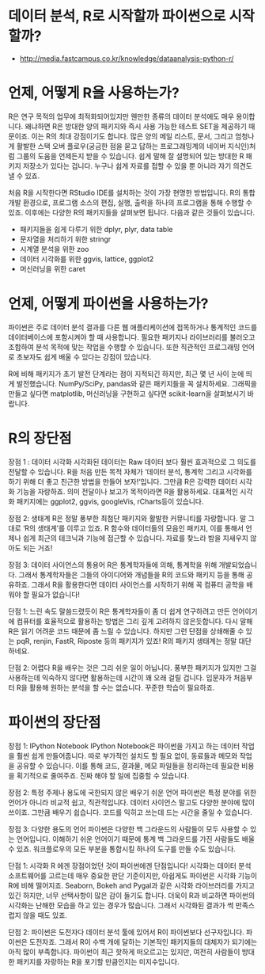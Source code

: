 

# 데이터 분석, R로 시작할까 파이썬으로 시작할까?

- http://media.fastcampus.co.kr/knowledge/dataanalysis-python-r/

# 언제, 어떻게 R을 사용하는가?
R은 연구 목적의 업무에 최적화되어있지만 웬만한 종류의 데이터 분석에도 매우 용이합니다. 왜냐하면 R은 방대한 양의 패키지와 즉시 사용 가능한 테스트 SET을 제공하기 때문이죠. 이는 R의 최대 강점이기도 합니다. 많은 양의 메일 리스트, 문서, 그리고 엄청나게 활발한 스택 오버 플로우(궁금한 점을 묻고 답하는 프로그래밍계의 네이버 지식인)처럼  그룹의 도움을 언제든지 받을 수 있습니다. 쉽게 말해 잘 설명되어 있는 방대한 R 패키지 저장소가 있다는 겁니다. 누구나 쉽게 자료를 접할 수 있을 뿐 아니라 자기 의견도 낼 수 있죠.

처음 R을 시작한다면 RStudio IDE를 설치하는 것이 가장 현명한 방법입니다. R의 통합 개발 환경으로, 프로그램 소스의 편집, 실행, 출력을 하나의 프로그램을 통해 수행할 수 있죠. 이후에는 다양한 R의 패키지들을 살펴보면 됩니다. 다음과 같은 것들이 있습니다.

* 패키지들을 쉽게 다루기 위한 dplyr, plyr, data table
* 문자열을 처리하기 위한 stringr
* 시계열 분석을 위한 zoo
* 데이터 시각화를 위한 ggvis, lattice, ggplot2
* 머신러닝을 위한 caret

# 언제, 어떻게 파이썬을 사용하는가?
파이썬은 주로 데이터 분석 결과를 다른 웹 애플리케이션에 접목하거나 통계적인 코드를 데이터베이스에 포함시켜야 할 때 사용합니다. 필요한 패키지나 라이브러리를 불러오고 조합하여 분석 목적에 맞는 작업을 수행할 수 있습니다. 또한 직관적인 프로그래밍 언어로 초보자도 쉽게 배울 수 있다는 강점이 있습니다.

R에 비해 패키지가 초기 발전 단계라는 점이 지적되긴 하지만, 최근 몇 년 사이 눈에 띄게 발전했습니다. NumPy/SciPy, pandas와 같은 패키지들을 꼭 설치하세요. 그래픽을 만들고 싶다면 matplotlib, 머신러닝을 구현하고 싶다면 scikit-learn을 살펴보시기 바랍니다.


# R의 장단점
장점 1 : 데이터 시각화
시각화된 데이터는  Raw 데이터 보다 훨씬 효과적으로 그 의도를 전달할 수 있습니다. R을 처음 만든 목적 자체가 ‘데이터 분석, 통계학 그리고 시각화를 하기 위해 더 좋고 친근한 방법을 만들어 보자!‘입니다. 그만큼 R은 강력한 데이터 시각화 기능을 자랑하죠. 의미 전달이나 보고가 목적이라면 R을 활용하세요. 대표적인 시각화 패키지에는 ggplot2, ggvis, googleVis, rCharts등이 있습니다.

장점 2: 생태계
R은 정말 풍부한 최첨단 패키지와 활발한 커뮤니티를 자랑합니다. 말 그대로 ‘R의 생태계’를 이루고 있죠. R 함수와 데이터들의 모음인 패키지, 이를 통해서 언제나 쉽게 최근의 테크닉과 기능에 접근할 수 있습니다. 자료를 찾느라 밤을 지새우지 않아도 되는 거죠!

장점 3: 데이터 사이언스의 통용어
R은 통계학자들에 의해, 통계학을 위해 개발되었습니다. 그래서 통계학자들은 그들의 아이디어와 개념들을 R의 코드와 패키지 등을 통해 공유하죠. 그래서 R을 활용한다면 데이터 사이언스를 시작하기 위해 꼭 컴퓨터 공학을 배워야 할 필요가 없습니다!

단점 1: 느린 속도
말씀드렸듯이 R은 통계학자들이 좀 더 쉽게 연구하려고 만든 언어이기에 컴퓨터를 효율적으로 활용하는 방법은 그리 깊게 고려하지 않은듯합니다. 다시 말해 R은 읽기 어려운 코드 때문에 좀 느릴 수 있습니다. 하지만 그런 단점을 상쇄해줄 수 있는 pqR, renjin, FastR, Riposte 등의 패키지가 있죠! R의 패키지 생태계는 정말 대단하네요.

단점 2: 어렵다
R을 배우는 것은 그리 쉬운 일이 아닙니다. 풍부한 패키지가 있지만 그걸 사용하는데 익숙하지 않다면 활용하는데 시간이 꽤 오래 걸릴 겁니다. 입문자가 처음부터 R을 활용해 원하는 분석을 할 수는 없습니다. 꾸준한 학습이 필요하죠.

# 파이썬의 장단점
장점 1: IPython Notebook
IPython Notebook은 파이썬을 가지고 하는 데이터 작업을 훨씬 쉽게 만들어줍니다. 따로 부가적인 설치도 할 필요 없이, 동료들과 메모와 작업을 공유할 수 있습니다. 이를 통해 코드, 결과물, 메모 파일들을 정리하는데 필요한 비용을 획기적으로 줄여주죠. 진짜 해야 할 일에 집중할 수 있습니다.

장점 2: 특정 주제나 용도에 국한되지 않은 배우기 쉬운 언어
파이썬은 특정 분야를 위한 언어가 아니라 비교적 쉽고, 직관적입니다. 데이터 사이언스 말고도 다양한 분야에 많이 쓰이죠. 그만큼 배우기 쉽습니다. 코드를 익히고 쓰는데 드는 시간을 줄일 수 있습니다.

장점 3: 다양한 용도의 언어
파이썬은 다양한 백 그라운드의 사람들이 모두 사용할 수 있는 언어입니다. 이해하기 쉬운 언어이기 때문에 통계 백 그라운드를 가진 사람들도 배울 수 있죠. 워크플로우의 모든 부분을 통합시킬 하나의 도구를 만들 수도 있습니다.

단점 1: 시각화
R 에겐 장점이었던 것이 파이썬에겐 단점입니다! 시각화는 데이터 분석 소프트웨어를 고르는데 매우 중요한 판단 기준이지만, 아쉽게도 파이썬은 시각화 기능이 R에 비해 떨어지죠. Seaborn, Bokeh and Pygal과 같은 시각화 라이브러리를 가지고 있긴 하지만, 너무 선택사항이 많은 감이 들기도 합니다. 더욱이 R과 비교하면 파이썬의 시각화는 난해한 모습을 하고 있는 경우가 많습니다. 그래서 시각화된 결과가 썩 만족스럽지 않을 때도 있죠.

단점 2: 파이썬은 도전자다
데이터 분석 툴에 있어서 R이 파이썬보다 선구자입니다. 파이썬은 도전자죠. 그래서 R이 수백 개에 달하는 기본적인 패키지들의 대체자가 되기에는 아직 많이 부족합니다. 파이썬이 최근 핫하게 떠오르고는 있지만, 여전히 사람들이 방대한 패키지를 자랑하는 R을 포기할 만큼인지는 미지수입니다.

 
